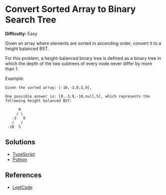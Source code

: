 # Convert Sorted Array to Binary Search Tree #

**Difficulty:** Easy

Given an array where elements are sorted in ascending order, convert it to a height balanced BST.

For this problem, a height-balanced binary tree is defined as a binary tree in which the depth of the two subtrees of every node never differ by more than 1.

Example:

```
Given the sorted array: [-10,-3,0,5,9],

One possible answer is: [0,-3,9,-10,null,5], which represents the following height balanced BST:

      0
     / \
   -3   9
   /   /
 -10  5

```

## Solutions ##

- [TypeScript](../../data_structures/trees/binary_search_tree/typescript/binarySearchTreeCreateFromSorted.ts)
- [Python](../../data_structures/trees/binary_search_tree/python/binary_search_tree_create_from_sorted.py)

## References ##

- [LeetCode](https://leetcode.com/problems/convert-sorted-array-to-binary-search-tree/)
